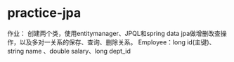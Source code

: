# practice-jpa
作业：
创建两个类，使用entitymanager、JPQL和spring data jpa做增删改查操作，以及多对一关系的保存、查询、删除关系。
Employee：long id(主键)、string name 、double salary、long dept_id
